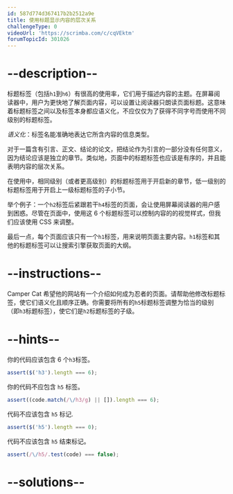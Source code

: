 ```yaml
---
id: 587d774d367417b2b2512a9e
title: 使用标题显示内容的层次关系
challengeType: 0
videoUrl: 'https://scrimba.com/c/cqVEktm'
forumTopicId: 301026
---
```


# --description--

标题标签（包括`h1`到`h6`）有很高的使用率，它们用于描述内容的主题。在屏幕阅读器中，用户为更快地了解页面内容，可以设置让阅读器只朗读页面标题。这意味着标题标签之间以及标签本身都应语义化，不应仅仅为了获得不同字号而使用不同级别的标题标签。

*语义化*：标签名能准确地表达它所含内容的信息类型。

对于一篇含有引言、正文、结论的论文，把结论作为引言的一部分没有任何意义，因为结论应该是独立的章节。类似地，页面中的标题标签也应该是有序的，并且能表明内容的层次关系。

在使用中，相同级别（或者更高级别）的标题标签用于开启新的章节，低一级别的标题标签用于开启上一级标题标签的子小节。

举个例子：一个`h2`标签后紧跟若干`h4`标签的页面，会让使用屏幕阅读器的用户感到困惑。尽管在页面中，使用这 6 个标题标签可以控制内容的的视觉样式，但我们应该使用 CSS 来调整。

最后一点，每个页面应该只有一个`h1`标签，用来说明页面主要内容。`h1`标签和其他的标题标签可以让搜索引擎获取页面的大纲。

# --instructions--

Camper Cat 希望他的网站有一个介绍如何成为忍者的页面。请帮助他修改标题标签，使它们语义化且顺序正确。你需要将所有的`h5`标题标签调整为恰当的级别（即`h3`标题标签），使它们是`h2`标题标签的子级。

# --hints--

你的代码应该包含 6 个`h3`标签。

```js
assert($('h3').length === 6);
```

你的代码不应包含 `h5` 标签。

```js
assert((code.match(/\/h3/g) || []).length === 6);
```

代码不应该包含 `h5` 标记.

```js
assert($('h5').length === 0);
```

代码不应该包含 `h5` 结束标记。

```js
assert(/\/h5/.test(code) === false);
```

# --solutions--

